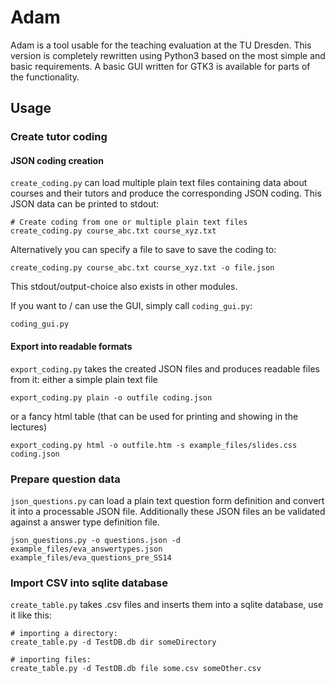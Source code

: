 Adam
====

Adam is a tool usable for the teaching evaluation at the TU Dresden.
This version is completely rewritten using Python3 based on the most simple and basic requirements.
A basic GUI written for GTK3 is available for parts of the functionality.

Usage
-----

### Create tutor coding ###

#### JSON coding creation ####

`create_coding.py` can load multiple plain text files containing data about courses and their tutors and produce the corresponding JSON coding.
This JSON data can be printed to stdout:

	# Create coding from one or multiple plain text files
	create_coding.py course_abc.txt course_xyz.txt

Alternatively you can specify a file to save to save the coding to:

	create_coding.py course_abc.txt course_xyz.txt -o file.json

This stdout/output-choice also exists in other modules.

If you want to / can use the GUI, simply call `coding_gui.py`:

	coding_gui.py

#### Export into readable formats ####

`export_coding.py` takes the created JSON files and produces readable files from it:
either a simple plain text file

	export_coding.py plain -o outfile coding.json

or a fancy html table (that can be used for printing and showing in the lectures)

	export_coding.py html -o outfile.htm -s example_files/slides.css coding.json

### Prepare question data ###

`json_questions.py` can load a plain text question form definition and convert it into a processable JSON file.
Additionally these JSON files an be validated against a answer type definition file.

	json_questions.py -o questions.json -d example_files/eva_answertypes.json example_files/eva_questions_pre_SS14

### Import CSV into sqlite database ###

`create_table.py` takes .csv files and inserts them into a sqlite database, use it like this:

	# importing a directory:
	create_table.py -d TestDB.db dir someDirectory

	# importing files:
	create_table.py -d TestDB.db file some.csv someOther.csv
